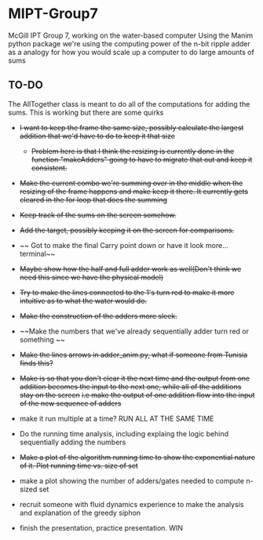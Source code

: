 # MIPT-Group7

McGill IPT Group 7, working on the water-based computer
Using the Manim python package we're using the computing power of the n-bit ripple adder as a analogy for how you would scale up a computer to do large amounts of sums

## TO-DO

The AllTogether class is meant to do all of the computations for adding the sums. This is working but there are some quirks

- ~~I want to keep the frame the same size, possibly calculate the largest addition that we'd have to do to keep it that size~~
    * ~~Problem here is that I think the resizing is currently done in the function "makeAdders" going to have to migrate that out and keep it consistent.~~
- ~~Make the current combo we're summing over in the middle when the resizing of the frame happens and make keep it there. It currently gets cleared in the for loop that does the summing~~
- ~~Keep track of the sums on the screen somehow.~~
- ~~Add the target, possibly keeping it on the screen for comparisons.~~
- ~~ Got to make the final Carry point down or have it look more... terminal~~
- ~~Maybe show how the half and full adder work as well(Don't think we need this since we have the physical model)~~
- ~~Try to make the lines connected to the 1's turn red to make it more intuitive as to what the water would do.~~
- ~~Make the construction of the adders more sleek.~~
- ~~Make the numbers that we've already sequentially adder turn red or something ~~
- ~~Make the lines arrows in adder_anim.py, what if someone from Tunisia finds this?~~

- ~~Make is so that you don't clear it the next time and the output from one addition becomes the input to the next one, while all of the additions stay on the screen~~
   ~~i.e make the output of one addition flow into the input of the new sequence of adders~~

- make it run multiple at a time? RUN ALL AT THE SAME TIME

- Do the running time analysis, including explaing the logic behind sequentially adding the numbers

- ~~Make a plot of the algorithm running time to show the exponential nature of it. Plot running time vs. size of set~~

- make a plot showing the number of adders/gates needed to compute n-sized set

- recruit someone with fluid dynamics experience to make the analysis and explanation of the greedy siphon

- finish the presentation, practice presentation. WIN